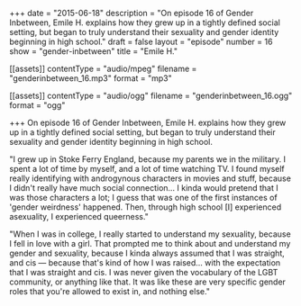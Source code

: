 +++
date = "2015-06-18"
description = "On episode 16 of Gender Inbetween, Emile H. explains how they grew up in a tightly defined social setting, but began to truly understand their sexuality and gender identity beginning in high school."
draft = false
layout = "episode"
number = 16
show = "gender-inbetween"
title = "Emile H."

[[assets]]
  contentType = "audio/mpeg"
  filename = "genderinbetween_16.mp3"
  format = "mp3"

[[assets]]
  contentType = "audio/ogg"
  filename = "genderinbetween_16.ogg"
  format = "ogg"

+++
On episode 16 of Gender Inbetween, Emile H. explains how they grew up in a tightly defined social setting, but began to truly understand their sexuality and gender identity beginning in high school.

"I grew up in Stoke Ferry England, because my parents we in the military. I spent a lot of time by myself, and a lot of time watching TV. I found myself really identifying with androgynous characters in movies and stuff, because I didn't really have much social connection... I kinda would pretend that I was those characters a lot; I guess that was one of the first instances of 'gender weirdness' happened. Then, through high school [I] experienced asexuality, I experienced queerness."

"When I was in college, I really started to understand my sexuality, because I fell in love with a girl. That prompted me to think about and understand my gender and sexuality, because I kinda always assumed that I was straight, and cis &mdash; because that's kind of how I was raised... with the expectation that I was straight and cis. I was never given the vocabulary of the LGBT community, or anything like that. It was like these are very specific gender roles that you're allowed to exist in, and nothing else."